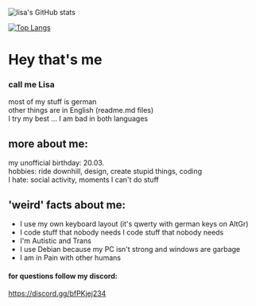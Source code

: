 ![lisa's GitHub stats](https://github-readme-stats.vercel.app/api?username=allstergamer&show_icons=true&theme=github_dark)

[![Top Langs](https://github-readme-stats.vercel.app/api/top-langs/?username=allstergamer&layout=compact&theme=github_dark)](https://github.com/anuraghazra/github-readme-stats)

# Hey that's me<br>
### call me Lisa<br>
most of my stuff is german<br>
other things are in English (readme.md files)<br>
I try my best ... I am bad in both languages<br>

## more about me:<br>
my unofficial birthday: 20.03.<br>
hobbies: ride downhill, design, create stupid things, coding <br>
I hate: social activity, moments I can't do stuff <br>

## 'weird' facts about me: 
- I use my own keyboard layout (it's  qwerty with german keys on AltGr)
- I code stuff  that nobody needs I code stuff that nobody needs
- I'm Autistic and Trans 
- I use Debian because my PC isn't strong and windows are garbage 
- I am in Pain with other humans

#### for questions follow my discord:
https://discord.gg/bfPKjej234
